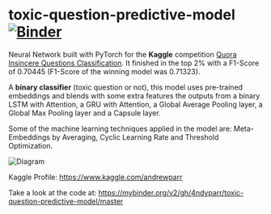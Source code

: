 # toxic-question-predictive-model [![Binder](https://mybinder.org/badge_logo.svg)](https://mybinder.org/v2/gh/4ndyparr/toxic-question-predictive-model/master)
Neural Network built with PyTorch for the **Kaggle** competition [Quora Insincere Questions Classification](https://www.kaggle.com/c/quora-insincere-questions-classification).
It finished in the top 2% with a F1-Score of 0.70445 (F1-Score of the winning model was 0.71323).

A **binary classifier** (toxic question or not), this model uses pre-trained embeddings and blends with some extra features the outputs
from a binary LSTM with Attention, a GRU with Attention, a Global Average Pooling layer, a Global
Max Pooling layer and a Capsule layer.  

Some of the machine learning techniques applied in the model are: Meta-Embeddings by Averaging, Cyclic Learning Rate and Threshold Optimization. 

![Diagram](https://github.com/4ndyparr/toxic-question-predictive-model/blob/master/diagram.png)

Kaggle Profile: https://www.kaggle.com/andrewparr

Take a look at the code at: https://mybinder.org/v2/gh/4ndyparr/toxic-question-predictive-model/master
